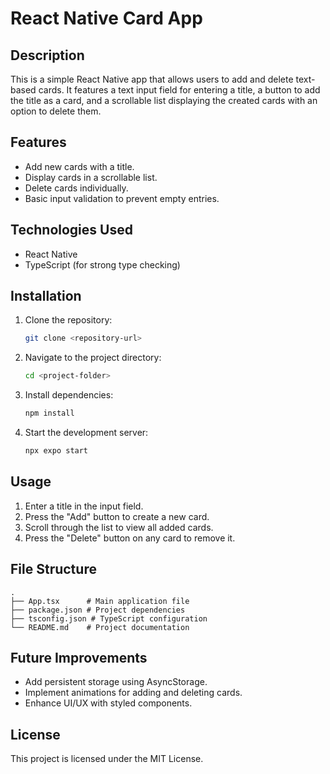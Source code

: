 # React Native Card App

## Description
This is a simple React Native app that allows users to add and delete text-based cards. It features a text input field for entering a title, a button to add the title as a card, and a scrollable list displaying the created cards with an option to delete them.

## Features
- Add new cards with a title.
- Display cards in a scrollable list.
- Delete cards individually.
- Basic input validation to prevent empty entries.

## Technologies Used
- React Native
- TypeScript (for strong type checking)

## Installation
1. Clone the repository:
   ```sh
   git clone <repository-url>
   ```
2. Navigate to the project directory:
   ```sh
   cd <project-folder>
   ```
3. Install dependencies:
   ```sh
   npm install
   ```
4. Start the development server:
   ```sh
   npx expo start
   ```

## Usage
1. Enter a title in the input field.
2. Press the "Add" button to create a new card.
3. Scroll through the list to view all added cards.
4. Press the "Delete" button on any card to remove it.

## File Structure
```
.
├── App.tsx      # Main application file
├── package.json # Project dependencies
├── tsconfig.json # TypeScript configuration
└── README.md    # Project documentation
```

## Future Improvements
- Add persistent storage using AsyncStorage.
- Implement animations for adding and deleting cards.
- Enhance UI/UX with styled components.

## License
This project is licensed under the MIT License.
